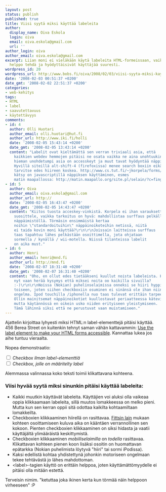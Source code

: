 ```yaml
---
layout: post
status: publish
published: true
title: Viisi syytä miksi käyttää labeleita
author:
  display_name: Oiva Eskola
  login: oiva
  email: oiva.eskola@gmail.com
  url: ''
author_login: oiva
author_email: oiva.eskola@gmail.com
excerpt: Liian moni ei vieläkään käytä labeleita HTML-formeissaan, vaikka ne olisi
  helppo tehdä ja hyödyttäisivät käyttäjää suuresti.
wordpress_id: 20
wordpress_url: http://www.bobs.fi/oiva/2008/02/03/viisi-syyta-miksi-kayttaa-labeleita/
date: '2008-02-03 00:51:37 +0200'
date_gmt: '2008-02-02 22:51:37 +0200'
categories:
- web-kehitys
tags:
- HTML
- label
- saavutettavuus
- käytettävyys
comments:
- id: 4
  author: Olli Huotari
  author_email: olli.huotari@hut.fi
  author_url: http://www.iki.fi/holli
  date: '2008-02-05 15:43:14 +0200'
  date_gmt: '2008-02-05 13:43:14 +0200'
  content: "Labelit ovat kieltämättä sen verran triviaali asia, että
    kaikkien webdev hemmojen pitäisi ne osata vaikka ne aina unohtuukin :(\r\n\r\nVielä
    hieman unohdetumpi asia on accesskeyt ja muut tavat hyödyntää näppistä.
    Hyvillä siteillä alt-shift-4 (firefoxissa) menee search boxiin eikä
    tarvitse edes hiireen koskea. http://www.cs.tut.fi/~jkorpela/forms/accesskey.html\r\n\r\nToinen
    kätsy on javascriptillä näppiksen käyttäminen, esmes
    matin maapallossa: http://matin.maapallo.org/site.pl/selain/?c=fingerpori&amp;i=34"
- id: 5
  author: Oiva
  author_email: oiva.eskola@gmail.com
  author_url: http://
  date: '2008-02-05 16:43:47 +0200'
  date_gmt: '2008-02-05 14:43:47 +0200'
  content: "Kiitos tuosta acceskey-vinkistä. Korpela ei ihan varauksetta noita
    suosittele, vaikka tarkoitus on hyvä: mahdollistaa surffaus pelkällä
    näppäimistöllä. Törmäsin ensimmäistä kertaa
    noihin \"standardoituihin\" näppäinoikoteihin netissä, niitä
    ei taida kovin moni käyttää?\r\n\r\nJoissain laitteissa surffaus
    taas tapahtuu lähes pelkästään osoittimella, jota ohjataan
    sormella / kynällä / wii-motella. Niissä tilanteissa labelit
    on aika must."
- id: 6
  author: Henri
  author_email: henri@mnd.fi
  author_url: http://mnd.fi
  date: '2008-02-07 18:31:40 +0200'
  date_gmt: '2008-02-07 16:31:40 +0200'
  content: "Oho, en ollut edes tietääkseni kuullut noista labeleista. Hienoja,
    nyt vaan herää kysymys että miksei noita oo kaikilla sivuilla?
    :-)\r\n\r\nNoissa (Nokian) puhelinselaimissa onneksi se hiiri hyppii linkistä
    toiseen, joten siihen checkboxiin osuminen ei sinänsä ole ihan niin
    ongelma. Ipod touchilla /iphonella nuo taas tulevat erittäin tarpeeseen.\r\n\r\nNoi
    Ollin mainitsemat näppäinoikotiet kuullostavat periaatteessa käteviltä
    mutta käytännössä en oikein usko niiden erityiseen yleistymiseen.
    Tämä lähinnä siksi että ne perustuvat vaan muistamiseen."
---
```

<p>Ajattelin kirjoittaa lyhyesti miksi HTML:n label-elementtejä pitäisi käyttää. 456 Berea Street on kuitenkin tehnyt saman vähän kattavammin: <a href="http://www.456bereastreet.com/archive/200711/use_the_label_element_to_make_your_html_forms_accessible/">Use the label element to make your HTML forms accessible</a>. Kannattaa lukea jos aihe tuntuu vieraalta.</p>
<p>Nopea demonstraatio:</p>
<form> <input type="checkbox" /> <em>Checkbox ilman label-elementtiä</em> <br /><input id="test" type="checkbox" /><em> <label for="test">Checkbox, jolle on  määritelty label</label></em><br />
<p>Alemmassa valinnassa koko teksti toimii klikattavana kohteena. </form></p>
<h3>Viisi hyvää syytä miksi sinunkin pitäisi käyttää labeleita:</h3>
<ul>
<li>Kaikki muutkin käyttävät labeleita. Käyttäjien voi aluksi olla vaikeaa oppia klikkaamaan labeleita, sillä muutos lomakkeessa on melko pieni. Mutta kun sen kerran oppii sitä odottaa kaikilta kohtaamiltaan lomakkeilta.</li>
<li>Checkboxien klikkaaminen hiirellä on rasittavaa. <a href="http://en.wikipedia.org/wiki/Fitts'_law">Fittsin lain</a> mukaan kohteen osoittamiseen kuluva aika on kääntäen verrannollinen sen kokoon. Pienten checkboxien klikkaaminen on siksi hidasta ja vaatii käyttäjältä ylimääräistä keskittymistä.</li>
<li>Checkboxien klikkaaminen <em>mobiiliselaimilla</em> on <em>todella</em> rasittavaa. Klikattavan kohteen pienen koon lisäksi osoitin on huomattavan epätarkka (Nokian puhelimista löytyvä "hiiri" tai sormi iPodissa).</li>
<li>Kaksi edellistä kohtaa yhdistettynä johonkin motoriseen ongelmaan tekee tehtävästä jo lähes mahdottoman.</li>
<li>&lt;label&gt;-tagien käyttö on erittäin helppoa, joten käyttämättömyydelle ei pitäisi olla mitään estettä.</li>
</ul>
<p>Terveisin nimim. "ketuttaa joka ikinen kerta kun törmää näin helppoon virheeseen" :P</p>
